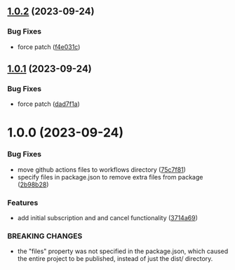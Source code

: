## [1.0.2](https://github.com/0xernesto/web3-subscription-widget/compare/v1.0.1...v1.0.2) (2023-09-24)


### Bug Fixes

* force patch ([f4e031c](https://github.com/0xernesto/web3-subscription-widget/commit/f4e031c8a9084a2a380717d9731b7f00a44dea38))

## [1.0.1](https://github.com/0xernesto/web3-subscription-widget/compare/v1.0.0...v1.0.1) (2023-09-24)

### Bug Fixes

-   force patch ([dad7f1a](https://github.com/0xernesto/web3-subscription-widget/commit/dad7f1ab445fdcffdaee21738ae94cb9449fb586))

# 1.0.0 (2023-09-24)

### Bug Fixes

-   move github actions files to workflows directory ([75c7f81](https://github.com/0xernesto/web3-subscription-widget/commit/75c7f81fd7ebac95564d49505ef17d469ce3d394))
-   specify files in package.json to remove extra files from package ([2b98b28](https://github.com/0xernesto/web3-subscription-widget/commit/2b98b285898905390186c3a9cc02a339a117bc14))

### Features

-   add initial subscription and and cancel functionality ([3714a69](https://github.com/0xernesto/web3-subscription-widget/commit/3714a6913b7c33147d9af3d80847b18a0904e032))

### BREAKING CHANGES

-   the "files" property was not specified in the package.json, which caused the entire
    project to be published, instead of just the dist/ directory.
